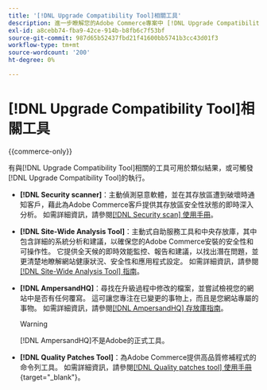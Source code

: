 ```yaml
---
title: '[!DNL Upgrade Compatibility Tool]相關工具'
description: 進一步瞭解您的Adobe Commerce專案中 [!DNL Upgrade Compatibility Tool] 的相關工具。
exl-id: a8cebb74-fba9-42ce-914b-b8fb6c7f53bf
source-git-commit: 987d65b52437fbd21f41600bb5741b3cc43d01f3
workflow-type: tm+mt
source-wordcount: '200'
ht-degree: 0%

---
```


# [!DNL Upgrade Compatibility Tool]相關工具

{{commerce-only}}

有與[!DNL Upgrade Compatibility Tool]相關的工具可用於類似結果，或可觸發[!DNL Upgrade Compatibility Tool]的執行。

- **[!DNL Security scanner]**：主動偵測惡意軟體，並在其存放區遭到破壞時通知客戶，藉此為Adobe Commerce客戶提供其存放區安全性狀態的即時深入分析。 如需詳細資訊，請參閱[[!DNL Security scan] 使用手冊](https://experienceleague.adobe.com/zh-hant/docs/commerce-admin/systems/security/security-scan)。

- **[!DNL Site-Wide Analysis Tool]**：主動式自助服務工具和中央存放庫，其中包含詳細的系統分析和建議，以確保您的Adobe Commerce安裝的安全性和可操作性。 它提供全天候的即時效能監控、報告和建議，以找出潛在問題，並更清楚地瞭解網站健康狀況、安全性和應用程式設定。 如需詳細資訊，請參閱[[!DNL Site-Wide Analysis Tool] 指南](../../tools/site-wide-analysis-tool/intro.md)。

- **[!DNL AmpersandHQ]**：尋找在升級過程中修改的檔案，並嘗試檢視您的網站中是否有任何覆寫。 這可讓您專注在已變更的事物上，而且是您網站專屬的事物。 如需詳細資訊，請參閱[[!DNL AmpersandHQ] 存放庫指南](https://github.com/AmpersandHQ)。

  >[!WARNING]
  >
  >[!DNL AmpersandHQ]不是Adobe的正式工具。

- **[!DNL Quality Patches Tool]**：為Adobe Commerce提供高品質修補程式的命令列工具。 如需詳細資訊，請參閱[[!DNL Quality patches tool] 使用手冊](https://experienceleague.adobe.com/tools/commerce-quality-patches/index.html?lang=zh-Hant){target="_blank"}。
